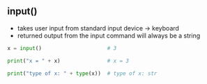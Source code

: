 ## input()
* takes user input from standard input device -> keyboard
* returned output from the input command will always be a string

```python
x = input()                     # 3

print("x = " + x)               # x = 3

print("type of x: " + type(x))  # type of x: str
```
